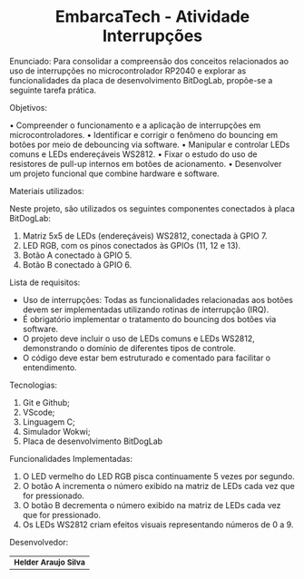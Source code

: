 <h1 align="center">EmbarcaTech - Atividade Interrupções</h1>


Enunciado: 
Para consolidar a compreensão dos conceitos relacionados ao uso de interrupções no microcontrolador RP2040 e explorar as funcionalidades da placa de desenvolvimento BitDogLab, propõe-se a seguinte tarefa prática. 

Objetivos:

• Compreender o funcionamento e a aplicação de interrupções em microcontroladores.
• Identificar e corrigir o fenômeno do bouncing em botões por meio de debouncing via software.
• Manipular e controlar LEDs comuns e LEDs endereçáveis WS2812.
• Fixar o estudo do uso de resistores de pull-up internos em botões de acionamento.
• Desenvolver um projeto funcional que combine hardware e software.

Materiais utilizados:

Neste projeto, são utilizados os seguintes componentes conectados à placa BitDogLab:
1) Matriz 5x5 de LEDs (endereçáveis) WS2812, conectada à GPIO 7.
2) LED RGB, com os pinos conectados às GPIOs (11, 12 e 13).
3) Botão A conectado à GPIO 5.
4) Botão B conectado à GPIO 6.

Lista de requisitos:

- Uso de interrupções: Todas as funcionalidades relacionadas aos botões devem ser implementadas
utilizando rotinas de interrupção (IRQ).
- É obrigatório implementar o tratamento do bouncing dos botões via software.
- O projeto deve incluir o uso de LEDs comuns e LEDs WS2812, demonstrando o domínio de diferentes tipos de controle. 
- O código deve estar bem estruturado e comentado para facilitar o
entendimento.

Tecnologias:

1. Git e Github;
2. VScode;
3. Linguagem C;
4. Simulador Wokwi;
5. Placa de desenvolvimento BitDogLab

Funcionalidades Implementadas:
1. O LED vermelho do LED RGB pisca continuamente 5 vezes por segundo.
2. O botão A incrementa o número exibido na matriz de LEDs cada vez que for pressionado.
3. O botão B decrementa o número exibido na matriz de LEDs cada vez que for pressionado.
4. Os LEDs WS2812 criam efeitos visuais representando números de 0 a 9.

Desenvolvedor:
 
<table>
  <tr>
    <td align="center"> <sub><b> Helder Araujo Silva </b></td>
    </tr>
</table>

